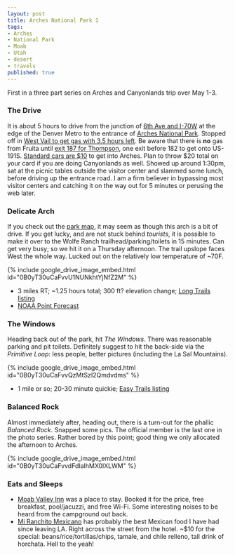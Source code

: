```yaml
---
layout: post
title: Arches National Park 1
tags:
- Arches
- National Park
- Moab
- Utah
- desert
- travels
published: true
---
```

First in a three part series on Arches and Canyonlands trip over May 1-3.

### The Drive
It is about 5 hours to drive from the junction of
[6th Ave and I-70W](https://goo.gl/maps/t1knS) at the edge of the Denver Metro
to the entrance of [Arches National Park](http://www.nps.gov/arch/). Stopped
off in [West Vail to get gas with 3.5 hours left](https://goo.gl/maps/h0UDP).
Be aware that there is __no__ gas from Fruita until
[exit 187 for Thompson](https://www.google.com/maps/search/gas/@38.9867928,-109.6659986,10z),
one exit before 182 to get onto US-191S.
[Standard cars are $10](http://www.nps.gov/arch/planyourvisit/feesandreservations.htm)
to get into Arches.
Plan to throw $20 total on your card if you are doing Canyonlands as well.
Showed up around 1:30pm, sat at the picnic tables outside the visitor center
and slammed some lunch, before driving up the entrance road. I am a firm
believer in bypassing most visitor centers and catching it on the way out for 5
minutes or perusing the web later.


### Delicate Arch
If you check out the
[park map](http://www.nps.gov/arch/planyourvisit/upload/ARCHmap.pdf),
it may seem as though this arch is a bit of drive.
If you get lucky, and are not stuck behind _tourists_, it is possible to make
it over to the Wolfe Ranch trailhead/parking/toilets in 15 minutes. Can get
very busy; so we hit it on a Thursday afternoon. The trail upslope faces West
the whole way. Lucked out on the relatively low temperature of ~70F.

{% include google_drive_image_embed.html id="0B0yT30uCaFvvU1NUNkhtYjNfZ2M" %}

- 3 miles RT; ~1.25 hours total; 300 ft? elevation change;
[Long Trails listing](http://www.nps.gov/arch/planyourvisit/longtrails.htm)
- [NOAA Point Forecast](http://forecast.weather.gov/MapClick.php?lat=38.7442617&lon=-109.5806743)


### The Windows
Heading back out of the park, hit _The Windows_. There was reasonable parking
and pit toilets. Definitely suggest to hit the back-side via the
_Primitive Loop_: less people, better pictures (including the La Sal Mountains).

{% include google_drive_image_embed.html id="0B0yT30uCaFvvQzMtSzI2Qmdvdms" %}

- 1 mile or so; 20-30 minute quickie; [Easy Trails listing](http://www.nps.gov/arch/planyourvisit/easytrails.htm)


### Balanced Rock
Almost immediately after, heading out, there is a turn-out for the phallic
_Balanced Rock_. Snapped some pics. The official member is the last one in the
photo series. Rather bored by this point; good thing we only allocated
the afternoon to Arches.

{% include google_drive_image_embed.html id="0B0yT30uCaFvvdFdIalhMX0lXLWM" %}


### Eats and Sleeps
- [Moab Valley Inn](http://www.yelp.com/biz/moab-valley-inn-moab) was a place to
stay. Booked it for the price, free breakfast, pool/jacuzzi, and free Wi-Fi.
Some interesting noises to be heard from the campground out back.
- [Mi Ranchito Mexicano](http://www.yelp.com/biz/mi-ranchito-mexicano-moab) has
probably the best Mexican food I have had since leaving LA. Right across the
street from the hotel. ~$10 for the special: beans/rice/tortillas/chips,
tamale, and chile relleno, tall drink of horchata. Hell to the yeah!
